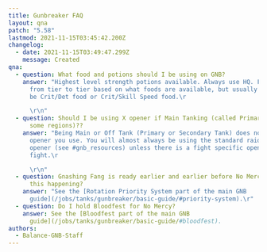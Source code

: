 ```yaml
---
title: Gunbreaker FAQ
layout: qna
patch: "5.58"
lastmod: 2021-11-15T03:45:42.200Z
changelog:
  - date: 2021-11-15T03:49:47.299Z
    message: Created
qna:
  - question: What food and potions should I be using on GNB?
    answer: "Highest level strength potions available. Always use HQ. Food will vary
      from tier to tier based on what foods are available, but usually it will
      be Crit/Det food or Crit/Skill Speed food.\r

      \r\n"
  - question: Should I be using X opener if Main Tanking (called Primary Tank in
      some regions)??
    answer: "Being Main or Off Tank (Primary or Secondary Tank) does not affect what
      opener you use. You will almost always be using the standard raid buff
      opener (see #gnb_resources) unless there is a fight specific opener for a
      fight.\r

      \r\n"
  - question: Gnashing Fang is ready earlier and earlier before No Mercy, why is
      this happening?
    answer: "See the [Rotation Priority System part of the main GNB
      guide](/jobs/tanks/gunbreaker/basic-guide/#priority-system).\r"
  - question: Do I hold Bloodfest for No Mercy?
    answer: See the [Bloodfest part of the main GNB
      guide](/jobs/tanks/gunbreaker/basic-guide/#bloodfest).
authors:
  - Balance-GNB-Staff
---
```

